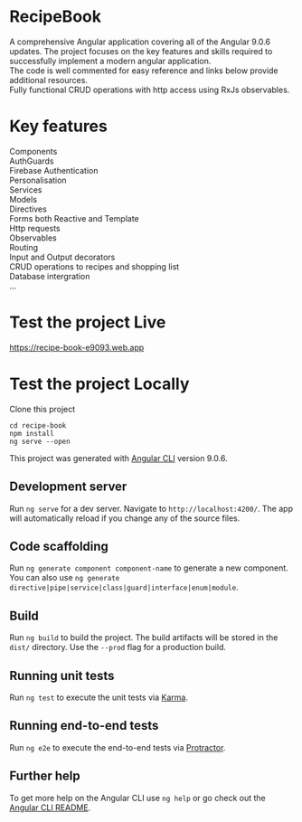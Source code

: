 # RecipeBook

A comprehensive Angular application covering all of the Angular 9.0.6 updates. The project focuses on the key features and skills required to successfully implement a modern angular application. <br />
The code is well commented for easy reference and links below provide additional resources. <br />
Fully functional CRUD operations with http access using RxJs observables.

# Key features

Components <br />
AuthGuards <br />
Firebase Authentication <br />
Personalisation <br />
Services <br />
Models <br />
Directives <br />
Forms both Reactive and Template <br />
Http requests <br />
Observables <br />
Routing <br />
Input and Output decorators <br />
CRUD operations to recipes and shopping list <br />
Database intergration <br />
...

# Test the project Live
https://recipe-book-e9093.web.app

# Test the project Locally
Clone this project <br />
```
cd recipe-book
npm install
ng serve --open
```

This project was generated with [Angular CLI](https://github.com/angular/angular-cli) version 9.0.6.

## Development server

Run `ng serve` for a dev server. Navigate to `http://localhost:4200/`. The app will automatically reload if you change any of the source files.

## Code scaffolding

Run `ng generate component component-name` to generate a new component. You can also use `ng generate directive|pipe|service|class|guard|interface|enum|module`.

## Build

Run `ng build` to build the project. The build artifacts will be stored in the `dist/` directory. Use the `--prod` flag for a production build.

## Running unit tests

Run `ng test` to execute the unit tests via [Karma](https://karma-runner.github.io).

## Running end-to-end tests

Run `ng e2e` to execute the end-to-end tests via [Protractor](http://www.protractortest.org/).

## Further help

To get more help on the Angular CLI use `ng help` or go check out the [Angular CLI README](https://github.com/angular/angular-cli/blob/master/README.md).
